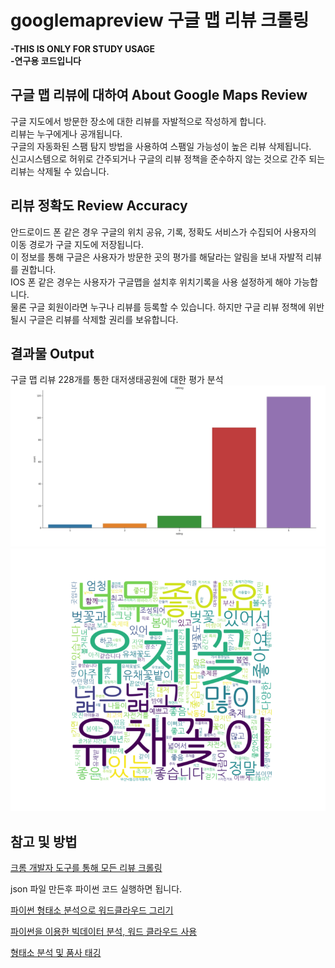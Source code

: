 # googlemapreview 구글 맵 리뷰 크롤링

**-THIS IS ONLY FOR STUDY USAGE<br>
-연구용 코드입니다**

## 구글 맵 리뷰에 대하여 About Google Maps Review
구글 지도에서 방문한 장소에 대한 리뷰를 자발적으로 작성하게 합니다.<br>
리뷰는 누구에게나 공개됩니다.<br>
구글의 자동화된 스팸 탐지 방법을 사용하여 스팸일 가능성이 높은 리뷰 삭제됩니다.<br>
신고시스템으로 허위로 간주되거나 구글의 리뷰 정책을 준수하지 않는 것으로 간주 되는 리뷰는 삭제될 수 있습니다.<br>

## 리뷰 정확도 Review Accuracy
안드로이드 폰 같은 경우 구글의 위치 공유, 기록, 정확도 서비스가 수집되어 사용자의 이동 경로가 구글 지도에 저장됩니다.<br>
이 정보를 통해 구글은 사용자가 방문한 곳의 평가를 해달라는 알림을 보내 자발적 리뷰를 권합니다.<br>
IOS 폰 같은 경우는 사용자가 구글맵을 설치후 위치기록을 사용 설정하게 해야 가능합니다.<br>
물론 구글 회원이라면 누구나 리뷰를 등록할 수 있습니다. 하지만 구글 리뷰 정책에 위반될시 구글은 리뷰를 삭제할 권리를 보유합니다.<br>

## 결과물 Output
구글 맵 리뷰 228개를 통한 대저생태공원에 대한 평가 분석<br>
![output](https://github.com/hansnam1105/googlemapreview/blob/master/result/ex1.png)
![output2](https://github.com/hansnam1105/googlemapreview/blob/master/result/ex2.png)


## 참고 및 방법
[크롬 개발자 도구를 통해 모든 리뷰 크롤링](https://zzsza.github.io/development/2019/03/12/crawling-in-developer-tools-console/)

json 파일 만든후 파이썬 코드 실행하면 됩니다.

[파이썬 형태소 분석으로 워드클라우드 그리기](https://thinkwarelab.wordpress.com/2016/08/30/%ED%8C%8C%EC%9D%B4%EC%8D%AC-%ED%98%95%ED%83%9C%EC%86%8C-%EB%B6%84%EC%84%9D%EC%9C%BC%EB%A1%9C-%EC%9B%8C%EB%93%9C%ED%81%B4%EB%9D%BC%EC%9A%B0%EB%93%9C-%EA%B7%B8%EB%A6%AC%EA%B8%B0/)

[파이썬을 이용한 빅데이터 분석, 워드 클라우드 사용](https://nearman.tistory.com/entry/4-%EC%9B%8C%EB%93%9C%ED%81%B4%EB%9D%BC%EC%9A%B0%EB%93%9C-%ED%8C%8C%EC%9D%B4%EC%8D%AC%EC%9D%84-%EC%9D%B4%EC%9A%A9%ED%95%9C-%EB%B9%85%EB%8D%B0%EC%9D%B4%ED%84%B0-%EB%B6%84%EC%84%9D-%EC%9B%8C%EB%93%9C-%ED%81%B4%EB%9D%BC%EC%9A%B0%EB%93%9C-%EC%82%AC%EC%9A%A9?category=809080)

[형태소 분석 및 품사 태깅](https://konlpy-ko.readthedocs.io/ko/v0.4.3/morph/)
